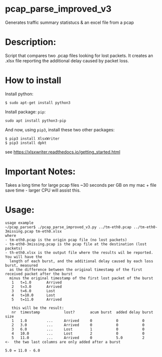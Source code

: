 # pcap_parse_improved_v3
Generates traffic summary statistucs & an excel file from a pcap

# Description:
Script that compares two .pcap files looking for lost packets. It creates an .xlsx file reporting the additional delay caused by packet loss.

# How to install
Install python:
```
$ sudo apt-get install python3
```

Install package: `pip`:
```
sudo apt install python3-pip
```

And now, using `pip3`, install these two other packages:
```
$ pip3 install XlsxWriter
$ pip3 install dpkt
```
see https://xlsxwriter.readthedocs.io/getting_started.html

# Important Notes:
Takes a long time for large pcap files ~30 seconds per GB on my mac + file save time - larger CPU will assist this.

# Usage:
```
usage example
~/pcap_parser$ ./pcap_parse_improved_v3.py ../tm-eth0.pcap ../tm-eth0-3missing.pcap tm-eth0.xlsx
where
- tm-eth0.pcap is the origin pcap file (no lost packets)
- tm-eth0-3missing.pcap is the pcap file at the destination (lost packets)
- th-eth0.xlsx is the output file where the results wil be reported. You will have the
  length of each burst, and the additional delay caused by each loss burst, measured
  as the difference between the original timestamp of the first received packet after the burst
  minus the original timestamp of the first lost packet of the burst
   1   t=1.0       Arrived
   2   t=3.0       Arrived
   3   t=6.0       Lost
   4   t=10.0      Lost
   5   t=11.0      Arrived

   this will be the result:
   nr  timestamp           lost?       acum burst  added delay burst size
   1   1.0         ...     Arrived     0           0           0
   2   3.0         ...     Arrived     0           0           0
   3   6.0         ...     Lost        1           0           0
   4   10.0        ...     Lost        2           0           0
   5   11.0        ...     Arrived     0           5.0         2       <-  the two last columns are only added after a burst
                                                                           5.0 = 11.0 - 6.0 
```
